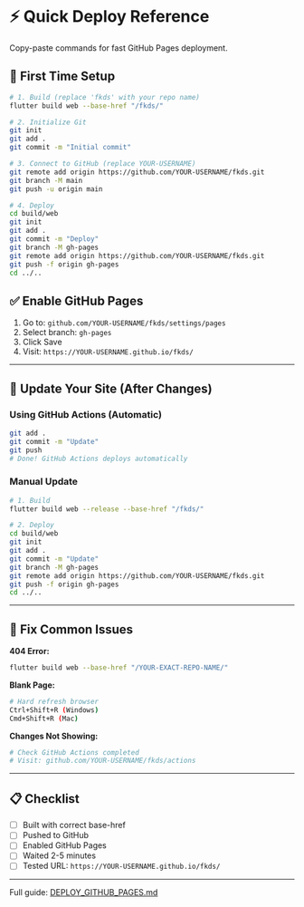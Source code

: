 # ⚡ Quick Deploy Reference

Copy-paste commands for fast GitHub Pages deployment.

## 🚀 First Time Setup

```bash
# 1. Build (replace 'fkds' with your repo name)
flutter build web --base-href "/fkds/"

# 2. Initialize Git
git init
git add .
git commit -m "Initial commit"

# 3. Connect to GitHub (replace YOUR-USERNAME)
git remote add origin https://github.com/YOUR-USERNAME/fkds.git
git branch -M main
git push -u origin main

# 4. Deploy
cd build/web
git init
git add .
git commit -m "Deploy"
git branch -M gh-pages
git remote add origin https://github.com/YOUR-USERNAME/fkds.git
git push -f origin gh-pages
cd ../..
```

## ✅ Enable GitHub Pages

1. Go to: `github.com/YOUR-USERNAME/fkds/settings/pages`
2. Select branch: `gh-pages`
3. Click Save
4. Visit: `https://YOUR-USERNAME.github.io/fkds/`

---

## 🔄 Update Your Site (After Changes)

### Using GitHub Actions (Automatic)
```bash
git add .
git commit -m "Update"
git push
# Done! GitHub Actions deploys automatically
```

### Manual Update
```bash
# 1. Build
flutter build web --release --base-href "/fkds/"

# 2. Deploy
cd build/web
git init
git add .
git commit -m "Update"
git branch -M gh-pages
git remote add origin https://github.com/YOUR-USERNAME/fkds.git
git push -f origin gh-pages
cd ../..
```

---

## 🐛 Fix Common Issues

**404 Error:**
```bash
flutter build web --base-href "/YOUR-EXACT-REPO-NAME/"
```

**Blank Page:**
```bash
# Hard refresh browser
Ctrl+Shift+R (Windows)
Cmd+Shift+R (Mac)
```

**Changes Not Showing:**
```bash
# Check GitHub Actions completed
# Visit: github.com/YOUR-USERNAME/fkds/actions
```

---

## 📋 Checklist

- [ ] Built with correct base-href
- [ ] Pushed to GitHub
- [ ] Enabled GitHub Pages
- [ ] Waited 2-5 minutes
- [ ] Tested URL: `https://YOUR-USERNAME.github.io/fkds/`

---

Full guide: [DEPLOY_GITHUB_PAGES.md](DEPLOY_GITHUB_PAGES.md)
